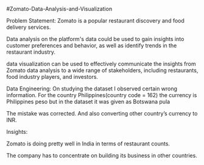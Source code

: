 #Zomato-Data-Analysis-and-Visualization

Problem Statement:
Zomato is a popular restaurant discovery and food delivery services.

Data analysis on the platform's data could be used to gain insights into customer preferences and behavior, as well as identify trends in the restaurant industry.

data visualization can be used to effectively communicate the insights from Zomato data analysis to a wide range of stakeholders, including restaurants, food industry players, and investors.

Data Engineering:
On studying the dataset I observed certain wrong information.
For the country Philippines(country code = 162) the currency is Philippines peso but in the dataset it was given as Botswana pula

The mistake was corrected.
And also converting other country’s currency to INR.

Insights:

Zomato is doing pretty well in India in terms of restaurant counts.

The company has to concentrate on building its business in other countries.
